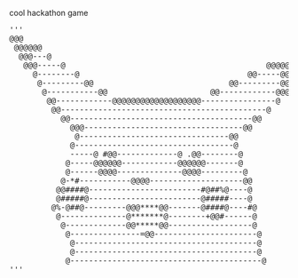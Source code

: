 cool hackathon game
<pre>'''
@@@
 @@@@@@                                                           
  @@@---@                                                    @@@@@
   @@@-----@                                           @@@@@@@@@@ 
     @--------@                                    @@-----@@@@@   
      @---------@@                             @@---------@@@@    
       @-----------@@                      @@------------@@@      
        @@------------@@@@@@@@@@@@@@@@@@@----------------@        
         @@--------------------------------------------@          
           @@---------------------------------------@@            
             @@@----------------------------------@@              
              @--------------------------------@@                 
             @----------------------------------@                 
             -----@ #@@-------------@ .@@--------@                
            @-----@@@@@@------------@@@@@@-------@                
            @------@@@@--------------@@@@---------@               
           @-*#-----------@@@@--------------------@@              
          @@####@------------------------#@##%@----@              
          @#####@------------------------@#####----@              
         @%-@##@---------@@@****@@-------@####@----#@             
          @--------------@*******@--------+@@#------@             
           @-------------@@*****@@------------------@             
            @---------------=@@----------------------@            
             @---------------------------------------@            
             @---------------------------------------@            
            @-----------------------------------------@ 
'''</pre>

